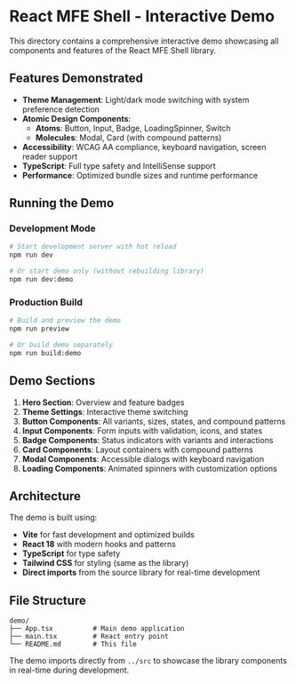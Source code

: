 # React MFE Shell - Interactive Demo

This directory contains a comprehensive interactive demo showcasing all components and features of the React MFE Shell library.

## Features Demonstrated

- **Theme Management**: Light/dark mode switching with system preference detection
- **Atomic Design Components**: 
  - **Atoms**: Button, Input, Badge, LoadingSpinner, Switch
  - **Molecules**: Modal, Card (with compound patterns)
- **Accessibility**: WCAG AA compliance, keyboard navigation, screen reader support
- **TypeScript**: Full type safety and IntelliSense support
- **Performance**: Optimized bundle sizes and runtime performance

## Running the Demo

### Development Mode
```bash
# Start development server with hot reload
npm run dev

# Or start demo only (without rebuilding library)
npm run dev:demo
```

### Production Build
```bash
# Build and preview the demo
npm run preview

# Or build demo separately
npm run build:demo
```

## Demo Sections

1. **Hero Section**: Overview and feature badges
2. **Theme Settings**: Interactive theme switching
3. **Button Components**: All variants, sizes, states, and compound patterns
4. **Input Components**: Form inputs with validation, icons, and states
5. **Badge Components**: Status indicators with variants and interactions
6. **Card Components**: Layout containers with compound patterns
7. **Modal Components**: Accessible dialogs with keyboard navigation
8. **Loading Components**: Animated spinners with customization options

## Architecture

The demo is built using:
- **Vite** for fast development and optimized builds
- **React 18** with modern hooks and patterns
- **TypeScript** for type safety
- **Tailwind CSS** for styling (same as the library)
- **Direct imports** from the source library for real-time development

## File Structure

```
demo/
├── App.tsx          # Main demo application
├── main.tsx         # React entry point
└── README.md        # This file
```

The demo imports directly from `../src` to showcase the library components in real-time during development.
